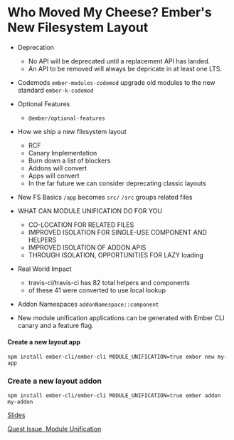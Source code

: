 # Who Moved My Cheese? Ember's New Filesystem Layout

- Deprecation
  - No API will be deprecated until a replacement API has landed.
  - An API to be removed will always be depricate in at least one LTS.
  
- Codemods
`ember-modules-codemod` upgrade old modules to the new standard
`ember-k-codemod`

- Optional Features
  - `@ember/optional-features`
  
- How we ship a new filesystem layout
  - RCF
  - Canary Implementation
  - Burn down a list of blockers
  - Addons will convert
  - Apps will convert
  - In the far future we can consider deprecating classic layouts
  
- New FS Basics
`/app` becomes `src/`
`/src` groups related files
  
- WHAT CAN MODULE UNIFICATION DO FOR YOU
  - CO-LOCATION FOR RELATED FILES
  - IMPROVED ISOLATION FOR SINGLE-USE COMPONENT AND HELPERS
  - IMPROVED ISOLATION OF ADDON APIS
  - THROUGH ISOLATION, OPPORTUNITIES FOR LAZY loading
  
- Real World Impact
  - travis-ci/travis-ci has 82 total helpers and components
  - of these 41 were converted to use local lookup
  
- Addon Namespaces
`addonNamespace::component`

- New module unification applications can be generated with Ember CLI canary and a feature flag.

#### Create a new layout app
`npm install ember-cli/ember-cli MODULE_UNIFICATION=true ember new my-app`

### Create a new layout addon
`npm install ember-cli/ember-cli MODULE_UNIFICATION=true ember addon my-addon`

[Slides](https://youtu.be/qfnkDyHVJzs?t=22950)

[Quest Issue, Module Unification](https://github.com/emberjs/ember.js/issues/16373)

